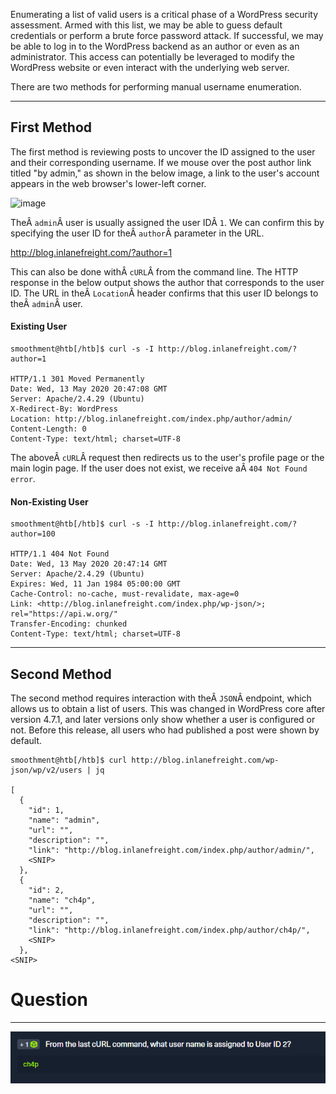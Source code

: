 ﻿Enumerating a list of valid users is a critical phase of a WordPress security assessment. Armed with this list, we may be able to guess default credentials or perform a brute force password attack. If successful, we may be able to log in to the WordPress backend as an author or even as an administrator. This access can potentially be leveraged to modify the WordPress website or even interact with the underlying web server.

There are two methods for performing manual username enumeration.

---

## First Method

The first method is reviewing posts to uncover the ID assigned to the user and their corresponding username. If we mouse over the post author link titled "by admin," as shown in the below image, a link to the user's account appears in the web browser's lower-left corner.

![image](https://academy.hackthebox.com/storage/modules/17/by-admin.png)

TheÂ `admin`Â user is usually assigned the user IDÂ `1`. We can confirm this by specifying the user ID for theÂ `author`Â parameter in the URL.

http://blog.inlanefreight.com/?author=1

This can also be done withÂ `cURL`Â from the command line. The HTTP response in the below output shows the author that corresponds to the user ID. The URL in theÂ `Location`Â header confirms that this user ID belongs to theÂ `admin`Â user.

#### Existing User


```shell-session
smoothment@htb[/htb]$ curl -s -I http://blog.inlanefreight.com/?author=1

HTTP/1.1 301 Moved Permanently
Date: Wed, 13 May 2020 20:47:08 GMT
Server: Apache/2.4.29 (Ubuntu)
X-Redirect-By: WordPress
Location: http://blog.inlanefreight.com/index.php/author/admin/
Content-Length: 0
Content-Type: text/html; charset=UTF-8
```

The aboveÂ `cURL`Â request then redirects us to the user's profile page or the main login page. If the user does not exist, we receive aÂ `404 Not Found error`.

#### Non-Existing User

```shell-session
smoothment@htb[/htb]$ curl -s -I http://blog.inlanefreight.com/?author=100

HTTP/1.1 404 Not Found
Date: Wed, 13 May 2020 20:47:14 GMT
Server: Apache/2.4.29 (Ubuntu)
Expires: Wed, 11 Jan 1984 05:00:00 GMT
Cache-Control: no-cache, must-revalidate, max-age=0
Link: <http://blog.inlanefreight.com/index.php/wp-json/>; rel="https://api.w.org/"
Transfer-Encoding: chunked
Content-Type: text/html; charset=UTF-8
```

---

## Second Method

The second method requires interaction with theÂ `JSON`Â endpoint, which allows us to obtain a list of users. This was changed in WordPress core after version 4.7.1, and later versions only show whether a user is configured or not. Before this release, all users who had published a post were shown by default.

```shell-session
smoothment@htb[/htb]$ curl http://blog.inlanefreight.com/wp-json/wp/v2/users | jq

[
  {
    "id": 1,
    "name": "admin",
    "url": "",
    "description": "",
    "link": "http://blog.inlanefreight.com/index.php/author/admin/",
    <SNIP>
  },
  {
    "id": 2,
    "name": "ch4p",
    "url": "",
    "description": "",
    "link": "http://blog.inlanefreight.com/index.php/author/ch4p/",
    <SNIP>
  },
<SNIP>
```

# Question
---

![Pasted image 20250220132754.png](../../../../IMAGES/Pasted%20image%2020250220132754.png)

